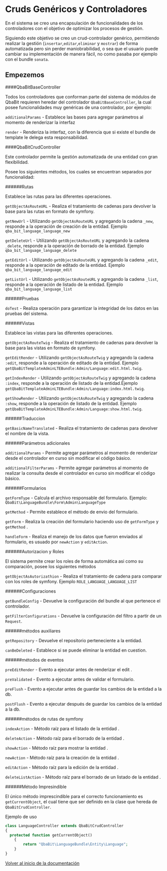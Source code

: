 Cruds Genéricos y Controladores
===============================

En el sistema se creo una encapsulación de funcionalidades de los controladores con el objetivo de optimizar los procesos de gestión.

Siguiendo este objetivo se creo un crud-controlador genérico, permitiendo realizar la gestión (`insertar`,`editar`,`eliminar` y `mostrar`) de forma automatizada pero sin perder maniobrabilidad, o sea que el usuario puede cambiar su implementación de manera fácil, no como pasaba por ejemplo con el bundle `sonata`.

Empezemos
----------------

####QbaBitBaseController

Todos los controladores que conforman parte del sistema de módulos de QbaBit requieren heredar del controlador `QbaBitBaseController`, la cual posee funcionalidades muy genéricas de una controlador, por ejemplo:

`additionalParams` - Establece las bases para agregar parámetros al momento de renderizar la interfaz

`render` - Renderiza la interfaz, con la diferencia que si existe el bundle de template le delega esta responsabilidad.

####QbaBitCrudController

Este controlador permite la gestión automatizada de una entidad con gran flexibilidad.

Posee los siguientes métodos, los cuales se encuentran separados por funcionalidad:

######Rutas

Establece las rutas para las diferentes operaciones.

`getObjectAsRouteURL` - Realiza el tratamiento de cadenas para devolver la base para las rutas en formato de symfony.

`getNewUrl` - Utilizando `getObjectAsRouteURL` y agregando la cadena `_new`, responde a la operación de creación de la entidad. Ejemplo `qba_bit_language_language_new`

`getDeleteUrl` - Utilizando `getObjectAsRouteURL` y agregando la cadena `_delete`, responde a la operación de borrado de la entidad. Ejemplo `qba_bit_language_language_delete`

`getEditUrl` - Utilizando `getObjectAsRouteURL` y agregando la cadena `_edit`, responde a la operación de editado de la entidad. Ejemplo `qba_bit_language_language_edit`

`getListUrl` - Utilizando `getObjectAsRouteURL` y agregando la cadena `_list`, responde a la operación de listado de la entidad. Ejemplo `qba_bit_language_language_list`

######Pruebas

`doTest` - Realiza operación para garantizar la integridad de los datos en las pruebas del sistema.

######Vistas
   
Establece las vistas para las diferentes operaciones.

`getObjectAsRouteTwig` - Realiza el tratamiento de cadenas para devolver la base para las vistas en formato de symfony.

`getEditRender` - Utilizando `getObjectAsRouteTwig` y agregando la cadena `:edit`, responde a la operación de editado de la entidad. Ejemplo `getQbaBitTemplateAdminLTEBundle:Admin/Language:edit.html.twig`.

`getIndexRender` - Utilizando `getObjectAsRouteTwig` y agregando la cadena `:index`, responde a la operación de listado de la entidad.Ejemplo `getQbaBitTemplateAdminLTEBundle:Admin/Language:index.html.twig`.

`getShowRender` - Utilizando `getObjectAsRouteTwig` y agregando la cadena `:show`, responde a la operación de listado de la entidad. Ejemplo `getQbaBitTemplateAdminLTEBundle:Admin/Language:show.html.twig`.
   
   
######Traduccion

`getBasicNameTranslated` - Realiza el tratamiento de cadenas para devolver el nombre de la vista.
   
   
######Parámetros adicionales

`additionalParams` - Permite agregar parámetros al momento de renderizar desde el controlador en curso sin modificar el código básico.

`additionalFilterParams` -  Permite agregar parámetros al momento de realizar la consulta desde el controlador en curso sin modificar el código básico.
   
######Formularios

`getFormType` - Calcula el archivo responsable del formulario. Ejemplo: `QbaBit\LanguageBundle\Form\Admin\LanguageType`

`getMethod` - Permite establece el método de envio del formulario.

`getForm` - Realiza la creación del formulario haciendo uso de `getFormType` y `getMethod` .

`handleForm` - Realiza el manejo de los datos que fueron enviados al formulario, es usuado por `newAction` y `editAction`.

   
######Autorizacion y Roles 

El sistema permite crear los roles de forma automática asi como su comparación, posee los siguientes métodos

`getObjectAsAutorizathion` - Realiza el tratamiento de cadena para comparar con los roles de symfony. Ejemplo `ROLE_LANGUAGE_LANGUAGE_LIST`
 
######Configuraciones 

`getBundleConfig` - Devuelve la configuración del bundle al que pertenece el controlador.

`getFilterConfigurations` - Devuelve la configuración del filtro a partir de un `Request`.

######métodos auxiliares

`getRepository` - Devuelve el repositorio perteneciente a la entidad.

`canBeDeleted` - Establece si se puede eliminar la entidad en cuestion.


######métodos de eventos

`preEditRender` - Evento a ejecutar antes de renderizar el edit .

`preValidated` - Evento a ejecutar antes de validar el formulario.

`preFlush` - Evento a ejecutar antes de guardar los cambios de la entidad a la db.

`postFlush` - Evento a ejecutar después de guardar los cambios de la entidad a la db.

######métodos de rutas de symfony

`indexAction` - Método raíz para el listado de la entidad .

`deleteAction` - Método raíz para el borrado de la entidad .

`showAction` - Método raíz para mostrar la entidad .

`newAction` - Método raíz para la creación de la entidad .

`editAction` - Método raíz para la edición de la entidad .

`deleteListAction` - Método raíz para el borrado de un listado de la entidad .


######Método Impresindible

El único método imprescindible para el correcto funcionamiento es `getCurrentObject`, el cual tiene que ser definido en la clase que hereda de `QbaBitCrudController`.

Ejemplo de uso

```php
class LanguageController extends QbaBitCrudController
{
  protected function getCurrentObject()
    {
        return "QbaBit\LanguageBundle\Entity\Language";
    }
}
```


[Volver al inicio de la documentación](00-index.md)
